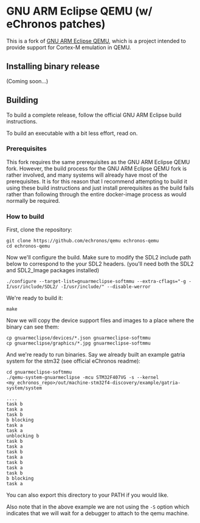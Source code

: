 # GNU ARM Eclipse QEMU (w/ eChronos patches)

This is a fork of [GNU ARM Eclipse QEMU](http://gnuarmeclipse.github.io/qemu), which is a project intended to provide support for Cortex-M emulation in QEMU.

## Installing binary release

(Coming soon...)

## Building

To build a complete release, follow the official GNU ARM Eclipse build instructions.

To build an executable with a bit less effort, read on.

### Prerequisites

This fork requires the same prerequisites as the GNU ARM Eclipse QEMU fork. However, the build process for the GNU ARM Eclipse QEMU fork is rather involved, and many systems will already have most of the prerequisites. It is for this reason that I recommend attempting to build it using these build instructions and just install prerequisites as the build fails rather than following through the entire docker-image process as would normally be required.

### How to build

First, clone the repository:

```
git clone https://github.com/echronos/qemu echronos-qemu
cd echronos-qemu
```

Now we'll configure the build. Make sure to modify the SDL2 include path below to correspond to the your SDL2 headers. (you'll need both the SDL2 and SDL2_Image packages installed)
```
./configure --target-list=gnuarmeclipse-softmmu --extra-cflags="-g -I/usr/include/SDL2/ -I/usr/include/" --disable-werror
```

We're ready to build it:
```
make
```

Now we will copy the device support files and images to a place where the binary can see them:
```
cp gnuarmeclipse/devices/*.json gnuarmeclipse-softmmu
cp gnuarmeclipse/graphics/*.jpg gnuarmeclipse-softmmu
```

And we're ready to run binaries. Say we already built an example gatria system for the stm32 (see official eChronos readme):
```
cd gnuarmeclipse-softmmu
./qemu-system-gnuarmeclipse -mcu STM32F407VG -s --kernel <my_echronos_repo>/out/machine-stm32f4-discovery/example/gatria-system/system

....
task b
task a
task b
b blocking
task a
task a
unblocking b
task b
task a
task b
task a
task b
task a
task b
b blocking
task a
```

You can also export this directory to your PATH if you would like.

Also note that in the above example we are not using the `-S` option which indicates that we will wait for a debugger to attach to the qemu machine.
